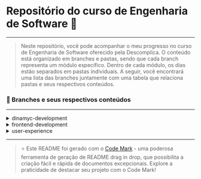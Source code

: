 
# Repositório do curso de Engenharia de Software 🚀
---
> Neste repositório, você pode acompanhar o meu progresso no curso de Engenharia de Software oferecido pela Descomplica. O conteúdo está organizado em branches e pastas, sendo que cada branch representa um módulo específico. Dentro de cada módulo, os dias estão separados em pastas individuais. A seguir, você encontrará uma lista das branches juntamente com uma tabela que relaciona pastas e seus respectivos conteúdos.

### 📂 Branches e seus respectivos conteúdos
---
<details>
<summary>dinamyc-development</summary>

| Pasta  | Conteúdo                                       |
| ------ | ---------------------------------------------- |
| dia_01 | Ambientes de programação para JavaScript       |
| dia_02 | Programação com JavaScript: Conceitos          |
| dia_03 | Programando com JavaScript: primeiros comandos |
| dia_04 | Criando e manipulando arrays                   |
| dia_05 | Avançando com Arrays                           |
| dia_06 | Instruções: If e Switch                        |
| dia_07 | Instruções: For e While                        |
| dia_08 | Strings                                        |
| dia_09 | Funções e Objetos                              |
| dia_10 | Classes                                        |

</details>


<details>
<summary>frontend-development</summary>

| Pasta  | Conteúdo                          |
| ------ | --------------------------------- |
| dia_01 | Ambientes de Programação          |
| dia_02 | Conceitos básicos de HTML         |
| dia_03 | Mídias com HTML                   |
| dia_04 | Montando tabelas com HTML         |
| dia_05 | Criação de formulários com HTML   |
| dia_06 | Continuação: formulários com HTML |
| dia_07 | CSS: Entendendo sobre estilos     |
| dia_08 | CSS: Criando estilos              |

</details>

<details>
<summary>user-experience</summary>

| Pasta  | Conteúdo                                    |
| ------ | ------------------------------------------- |
| dia_01 | Experiência do Usuário (UX)                 |
| dia_02 | Interface do usuário (UI)                   |
| dia_03 | Design Thinking (Conhecimentos importantes) |
| dia_04 | Metodologias de Design                      |
| dia_05 | Fases empatia e definição                   |
| dia_06 | Fases de ideação                            |
| dia_07 | Fases de prototipação                       |

</details>

---
> ⭐️ Este README foi gerado com o [Code Mark](https://codemark.com.br) - uma poderosa ferramenta de geração de README drag in drop, que possibilita a criação fácil e rápida de documentos excepcionais. Explore a praticidade de destacar seu projeto com o Code Mark!
